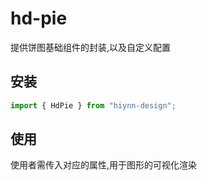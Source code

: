 # hd-pie

提供饼图基础组件的封装,以及自定义配置

## 安装

```javascript
import { HdPie } from "hiynn-design";
```

## 使用

使用者需传入对应的属性,用于图形的可视化渲染

